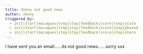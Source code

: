 ```yaml
---
title: Jenny not good news
author: Jenny
triggered_by:
  - init|start|macaques|step|stay|feedback|score|step|scale
  - init|start|macaques|step|stay|feedback|score|step|phased
  - init|start|macaques|step|stay|feedback|score|step|share
---
```

I have sent you an email......its not good news......sorry xxx
